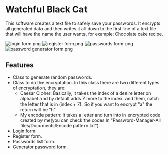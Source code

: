 # Watchful Black Cat
This software creates a text file to safely save your passwords. It encrypts all generated data and then writes it all down to the first line of a text file that will have the name the user wants, for example: Chocolate cake recipe.

![login form.png](https://www.dropbox.com/s/fr6wn0j6r3kqyim/login%20form.png?dl=0&raw=1)
![register form.png](https://www.dropbox.com/s/mlzqnp0nxngnlxl/register%20form.png?dl=0&raw=1)
![passwords form.png](https://www.dropbox.com/s/a6jykp73k79yisd/passwords%20form.png?dl=0&raw=1)
![password generator form.png](https://www.dropbox.com/s/ipmbb5udchtyl6t/password%20generator%20form.png?dl=0&raw=1)


## Features

- Class to generate random passwords.
- Class to do the encryptation. In this class there are two different types of encryptation, they are:
  - Caesar Cipher: Basically, it takes the index of a desire letter on alphabet and by default adds 7  more to the index, and them, catch the letter that is in (index + 7). So if you want to encrypt "a" the return will be "h". 
  - My encode pattern: It takes a letter and turn into in encrypted code created by me(you can check the codes In "Password-Manager-All files/Documents/Encode pattern.txt").
- Login form.
- Register form.
- Passwords list form.
- Generator password form.